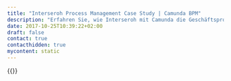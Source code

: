 ```yaml
---
title: "Interseroh Process Management Case Study | Camunda BPM"
description: "Erfahren Sie, wie Interseroh mit Camunda die Geschäftsprozessautomatisierung organisiert und die Effizienz im Unternehmen gesteigert hat. Camunda ist der Marktführer für Workflow-Automatisierung basierend auf Java und BPMN 2.0."
date: 2017-10-25T10:39:22+02:00
draft: false
contact: true
contacthidden: true
mycontent: static
---
```

{{<case-study-single
company="Interseroh"
companydescription="Kreisläufe schließen, Abfälle vermeiden, Ressourcen schonen: Seit 1991 entwickeln wir maßgeschneiderte Umwelt- und Systemdienstleistungen für unsere Kunden aus allen Branchen. Nachhaltiger Vordenker: Interseroh gehört zu den führenden Anbietern von Dienstleistungen rund um die Schließung von Produkt-, Material- und Logistikkreisläufen. Gemeinsam mit unseren Kunden in ganz Europa gestalten wir intelligente Full Service-Lösungen und Produkte, die die Nachhaltigkeitsleistung der Unternehmen gezielt verbessern – ein Plus für Umwelt, Wirtschaft und Gesellschaft. "
customerquote=""
teaser=""
usecase=""
videolink=""
logo="//images.ctfassets.net/vpidbgnakfvf/1hgRg3qQxT13NfepC9IDcx/06b538503b4ed1b3c0271f7d4603c241/Interseroh.png"
pdf=""
thumbnail="">}}